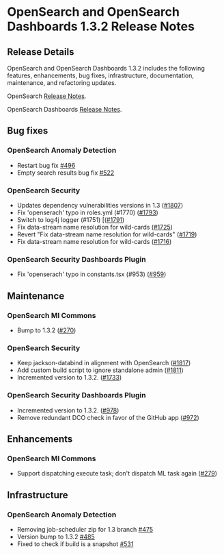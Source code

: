 # OpenSearch and OpenSearch Dashboards 1.3.2 Release Notes

## Release Details

OpenSearch and OpenSearch Dashboards 1.3.2 includes the following features, enhancements, bug fixes, infrastructure, documentation, maintenance, and refactoring updates.

OpenSearch [Release Notes](https://github.com/opensearch-project/OpenSearch/blob/main/release-notes/opensearch.release-notes-1.3.2.md).

OpenSearch Dashboards [Release Notes](https://github.com/opensearch-project/OpenSearch-Dashboards/blob/1.3/release-notes/opensearch-dashboards.release-notes-1.3.2.md).

## Bug fixes

### OpenSearch Anomaly Detection
* Restart bug fix [#496](https://github.com/opensearch-project/anomaly-detection/pull/496)
* Empty search results bug fix [#522](https://github.com/opensearch-project/anomaly-detection/pull/522)


### OpenSearch Security
* Updates dependency vulnerabilities versions in 1.3 ([#1807](https://github.com/opensearch-project/security/pull/1807))
* Fix 'openserach' typo in roles.yml (#1770) ([#1793](https://github.com/opensearch-project/security/pull/1793))
* Switch to log4j logger (#1751) [([#1791](https://github.com/opensearch-project/security/pull/1791))
* Fix data-stream name resolution for wild-cards ([#1725](https://github.com/opensearch-project/security/pull/1725))
* Revert "Fix data-stream name resolution for wild-cards" ([#1719](https://github.com/opensearch-project/security/pull/1719))
* Fix data-stream name resolution for wild-cards ([#1716](https://github.com/opensearch-project/security/pull/1716))


### OpenSearch Security Dashboards Plugin
* Fix 'openserach' typo in constants.tsx (#953) ([#959](https://github.com/opensearch-project/security-dashboards-plugin/pull/959))


## Maintenance

### OpenSearch Ml Commons
* Bump to 1.3.2 ([#270](https://github.com/opensearch-project/ml-commons/pull/270))


### OpenSearch Security
* Keep jackson-databind in alignment with OpenSearch ([#1817](https://github.com/opensearch-project/security/pull/1817))
* Add custom build script to ignore standalone admin ([#1811](https://github.com/opensearch-project/security/pull/1811))
* Incremented version to 1.3.2. ([#1733](https://github.com/opensearch-project/security/pull/1733))


### OpenSearch Security Dashboards Plugin
* Incremented version to 1.3.2. ([#978](https://github.com/opensearch-project/security-dashboards-plugin/pull/978))
* Remove redundant DCO check in favor of the GitHub app ([#972](https://github.com/opensearch-project/security-dashboards-plugin/pull/972))


## Enhancements

### OpenSearch Ml Commons
* Support dispatching execute task; don't dispatch ML task again ([#279](https://github.com/opensearch-project/ml-commons/pull/279))


## Infrastructure

### OpenSearch Anomaly Detection
* Removing job-scheduler zip for 1.3 branch [#475](https://github.com/opensearch-project/anomaly-detection/pull/475)
* Version bump to 1.3.2 [#485](https://github.com/opensearch-project/anomaly-detection/pull/485)
* Fixed to check if build is a snapshot [#531](https://github.com/opensearch-project/anomaly-detection/pull/531)
